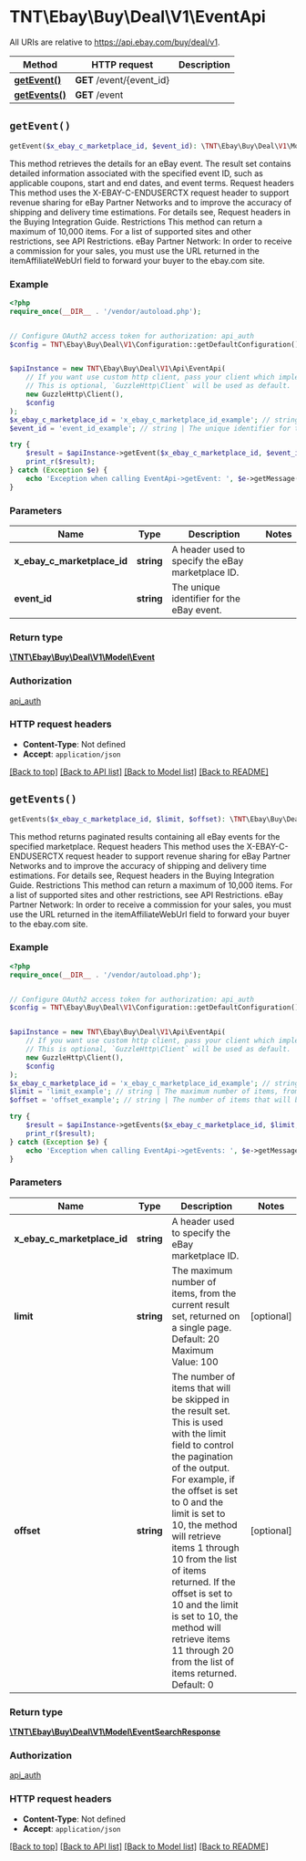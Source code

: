 # TNT\Ebay\Buy\Deal\V1\EventApi

All URIs are relative to https://api.ebay.com/buy/deal/v1.

Method | HTTP request | Description
------------- | ------------- | -------------
[**getEvent()**](EventApi.md#getEvent) | **GET** /event/{event_id} | 
[**getEvents()**](EventApi.md#getEvents) | **GET** /event | 


## `getEvent()`

```php
getEvent($x_ebay_c_marketplace_id, $event_id): \TNT\Ebay\Buy\Deal\V1\Model\Event
```



This method retrieves the details for an eBay event. The result set contains detailed information associated with the specified event ID, such as applicable coupons, start and end dates, and event terms. Request headers This method uses the X-EBAY-C-ENDUSERCTX request header to support revenue sharing for eBay Partner Networks and to improve the accuracy of shipping and delivery time estimations. For details see, Request headers in the Buying Integration Guide. Restrictions This method can return a maximum of 10,000 items. For a list of supported sites and other restrictions, see API Restrictions. eBay Partner Network: In order to receive a commission for your sales, you must use the URL returned in the itemAffiliateWebUrl field to forward your buyer to the ebay.com site.

### Example

```php
<?php
require_once(__DIR__ . '/vendor/autoload.php');


// Configure OAuth2 access token for authorization: api_auth
$config = TNT\Ebay\Buy\Deal\V1\Configuration::getDefaultConfiguration()->setAccessToken('YOUR_ACCESS_TOKEN');


$apiInstance = new TNT\Ebay\Buy\Deal\V1\Api\EventApi(
    // If you want use custom http client, pass your client which implements `GuzzleHttp\ClientInterface`.
    // This is optional, `GuzzleHttp\Client` will be used as default.
    new GuzzleHttp\Client(),
    $config
);
$x_ebay_c_marketplace_id = 'x_ebay_c_marketplace_id_example'; // string | A header used to specify the eBay marketplace ID.
$event_id = 'event_id_example'; // string | The unique identifier for the eBay event.

try {
    $result = $apiInstance->getEvent($x_ebay_c_marketplace_id, $event_id);
    print_r($result);
} catch (Exception $e) {
    echo 'Exception when calling EventApi->getEvent: ', $e->getMessage(), PHP_EOL;
}
```

### Parameters

Name | Type | Description  | Notes
------------- | ------------- | ------------- | -------------
 **x_ebay_c_marketplace_id** | **string**| A header used to specify the eBay marketplace ID. |
 **event_id** | **string**| The unique identifier for the eBay event. |

### Return type

[**\TNT\Ebay\Buy\Deal\V1\Model\Event**](../Model/Event.md)

### Authorization

[api_auth](../../README.md#api_auth)

### HTTP request headers

- **Content-Type**: Not defined
- **Accept**: `application/json`

[[Back to top]](#) [[Back to API list]](../../README.md#endpoints)
[[Back to Model list]](../../README.md#models)
[[Back to README]](../../README.md)

## `getEvents()`

```php
getEvents($x_ebay_c_marketplace_id, $limit, $offset): \TNT\Ebay\Buy\Deal\V1\Model\EventSearchResponse
```



This method returns paginated results containing all eBay events for the specified marketplace. Request headers This method uses the X-EBAY-C-ENDUSERCTX request header to support revenue sharing for eBay Partner Networks and to improve the accuracy of shipping and delivery time estimations. For details see, Request headers in the Buying Integration Guide. Restrictions This method can return a maximum of 10,000 items. For a list of supported sites and other restrictions, see API Restrictions. eBay Partner Network: In order to receive a commission for your sales, you must use the URL returned in the itemAffiliateWebUrl field to forward your buyer to the ebay.com site.

### Example

```php
<?php
require_once(__DIR__ . '/vendor/autoload.php');


// Configure OAuth2 access token for authorization: api_auth
$config = TNT\Ebay\Buy\Deal\V1\Configuration::getDefaultConfiguration()->setAccessToken('YOUR_ACCESS_TOKEN');


$apiInstance = new TNT\Ebay\Buy\Deal\V1\Api\EventApi(
    // If you want use custom http client, pass your client which implements `GuzzleHttp\ClientInterface`.
    // This is optional, `GuzzleHttp\Client` will be used as default.
    new GuzzleHttp\Client(),
    $config
);
$x_ebay_c_marketplace_id = 'x_ebay_c_marketplace_id_example'; // string | A header used to specify the eBay marketplace ID.
$limit = 'limit_example'; // string | The maximum number of items, from the current result set, returned on a single page. Default: 20 Maximum Value: 100
$offset = 'offset_example'; // string | The number of items that will be skipped in the result set. This is used with the limit field to control the pagination of the output. For example, if the offset is set to 0 and the limit is set to 10, the method will retrieve items 1 through 10 from the list of items returned. If the offset is set to 10 and the limit is set to 10, the method will retrieve items 11 through 20 from the list of items returned. Default: 0

try {
    $result = $apiInstance->getEvents($x_ebay_c_marketplace_id, $limit, $offset);
    print_r($result);
} catch (Exception $e) {
    echo 'Exception when calling EventApi->getEvents: ', $e->getMessage(), PHP_EOL;
}
```

### Parameters

Name | Type | Description  | Notes
------------- | ------------- | ------------- | -------------
 **x_ebay_c_marketplace_id** | **string**| A header used to specify the eBay marketplace ID. |
 **limit** | **string**| The maximum number of items, from the current result set, returned on a single page. Default: 20 Maximum Value: 100 | [optional]
 **offset** | **string**| The number of items that will be skipped in the result set. This is used with the limit field to control the pagination of the output. For example, if the offset is set to 0 and the limit is set to 10, the method will retrieve items 1 through 10 from the list of items returned. If the offset is set to 10 and the limit is set to 10, the method will retrieve items 11 through 20 from the list of items returned. Default: 0 | [optional]

### Return type

[**\TNT\Ebay\Buy\Deal\V1\Model\EventSearchResponse**](../Model/EventSearchResponse.md)

### Authorization

[api_auth](../../README.md#api_auth)

### HTTP request headers

- **Content-Type**: Not defined
- **Accept**: `application/json`

[[Back to top]](#) [[Back to API list]](../../README.md#endpoints)
[[Back to Model list]](../../README.md#models)
[[Back to README]](../../README.md)
